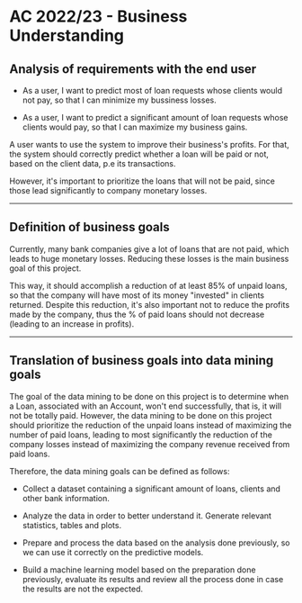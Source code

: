 # AC 2022/23 - Business Understanding

## Analysis of requirements with the end user

- As a user, I want to predict most of loan requests whose clients would not pay, so that I can minimize my bussiness losses.

- As a user, I want to predict a significant amount of loan requests whose clients would pay, so that I can maximize my business gains.

A user wants to use the system to improve their business's profits. For that, the system should correctly predict whether a loan will be paid or not, based on the client data, p.e its transactions. 

However, it's important to prioritize the loans that will not be paid, since those lead significantly to company monetary losses.

---- 

## Definition of business goals

Currently, many bank companies give a lot of loans that are not paid, which leads to huge monetary losses.
Reducing these losses is the main business goal of this project.

This way, it should accomplish a reduction of at least 85% of unpaid loans, so that the company will have most of its money "invested" in clients returned. Despite this reduction, it's also important not to reduce the profits made by the company, thus the % of paid loans should not decrease (leading to an increase in profits).

----

## Translation of business goals into data mining goals

The goal of the data mining to be done on this project is to determine when a Loan, associated with an Account, won't end successfully, that is, it will not be totally paid. However, the data mining to be done on this project should prioritize the reduction of the unpaid loans instead of maximizing the number of paid loans, leading to most significantly the reduction of the company losses instead of maximizing the company revenue received from paid loans.

Therefore, the data mining goals can be defined as follows:

- Collect a dataset containing a significant amount of loans, clients and other bank information.

- Analyze the data in order to better understand it. Generate relevant statistics, tables and plots.

- Prepare and process the data based on the analysis done previously, so we can use it correctly on the predictive models.

- Build a machine learning model based on the preparation done previously, evaluate its results and review all the process done in case the results are not the expected.




